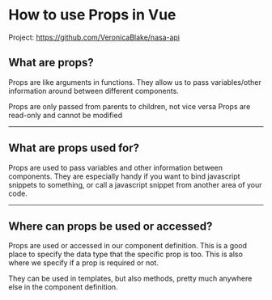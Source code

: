 # How to use Props in Vue

Project: https://github.com/VeronicaBlake/nasa-api

## What are props?

Props are like arguments in functions. They allow us to pass variables/other information around between different components.

Props are only passed from parents to children, not vice versa
Props are read-only and cannot be modified

---

## What are props used for?

Props are used to pass variables and other information between components. 
They are especially handy if you want to bind javascript snippets to something, or call a javascript snippet from another area of your code.


---

## Where can props be used or accessed?
Props are used or accessed in our component definition. This is a good place to specify the data type that the specific prop is too. This is also where we specify if a prop is required or not.

They can be used in templates, but also methods, pretty much anywhere else in the component definition. 